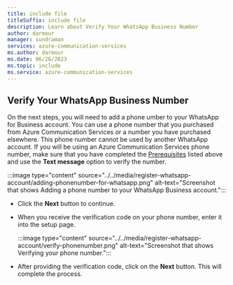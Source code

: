 ```yaml
---
title: include file
titleSuffix: include file
description: Learn about Verify Your WhatsApp Business Number
author: darmour
manager: sundraman
services: azure-communication-services
ms.author: darmour
ms.date: 06/26/2023
ms.topic: include
ms.service: azure-communication-services
---
```


## Verify Your WhatsApp Business Number

On the next steps, you will need to add a phone umber to your WhatsApp for Business account. You can use a phone number that you purchased from Azure Communication Services or a number you have purchased elsewhere. This phone number cannot be used by another WhatsApp account. If you will be using an Azure Communication Services phone number, make sure that you have completed the [Prerequisites](#prerequisites) listed above and use the **Text message** option to verify the number.

:::image type="content" source="../../media/register-whatsapp-account/adding-phonenumber-for-whatsapp.png" alt-text="Screenshot that shows Adding a phone number to your WhatsApp Business account.":::

- Click the **Next** button to continue.
    
- When you receive the verification code on your phone number, enter it into the setup page.
    
    :::image type="content" source="../../media/register-whatsapp-account/verify-phonenumber.png" alt-text="Screenshot that shows Verifying your phone number.":::
    
- After providing the verification code, click on the **Next** button. This will complete the process.
